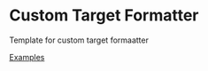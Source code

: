# Custom Target Formatter

Template for custom target formaatter

[Examples](../../docs/examples/README.md)
